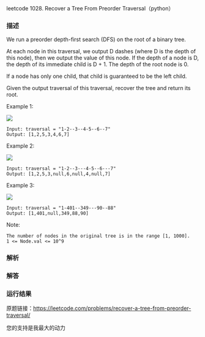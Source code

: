 leetcode  1028. Recover a Tree From Preorder Traversal（python）

### 描述

We run a preorder depth-first search (DFS) on the root of a binary tree.

At each node in this traversal, we output D dashes (where D is the depth of this node), then we output the value of this node.  If the depth of a node is D, the depth of its immediate child is D + 1.  The depth of the root node is 0.

If a node has only one child, that child is guaranteed to be the left child.

Given the output traversal of this traversal, recover the tree and return its root.



Example 1:

![](https://assets.leetcode.com/uploads/2019/04/08/recover-a-tree-from-preorder-traversal.png)

	Input: traversal = "1-2--3--4-5--6--7"
	Output: [1,2,5,3,4,6,7]

	
Example 2:

![](https://assets.leetcode.com/uploads/2019/04/11/screen-shot-2019-04-10-at-114101-pm.png)

	Input: traversal = "1-2--3---4-5--6---7"
	Output: [1,2,5,3,null,6,null,4,null,7]


Example 3:


![](https://assets.leetcode.com/uploads/2019/04/11/screen-shot-2019-04-10-at-114955-pm.png)

	Input: traversal = "1-401--349---90--88"
	Output: [1,401,null,349,88,90]
	


Note:


	The number of nodes in the original tree is in the range [1, 1000].
	1 <= Node.val <= 10^9

### 解析




### 解答
				


            	      
			
### 运行结果




原题链接：https://leetcode.com/problems/recover-a-tree-from-preorder-traversal/



您的支持是我最大的动力
